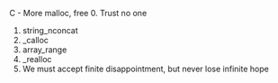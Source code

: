  C - More malloc, free
0. Trust no one
1. string_nconcat
2. _calloc
3. array_range
4. _realloc
5. We must accept finite disappointment, but never lose infinite hope

